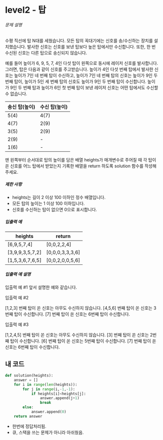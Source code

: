 # level2 - 탑

###### 문제 설명

수평 직선에 탑 N대를 세웠습니다. 모든 탑의 꼭대기에는 신호를 송/수신하는 장치를 설치했습니다. 발사한 신호는 신호를 보낸 탑보다 높은 탑에서만 수신합니다. 또한, 한 번 수신된 신호는 다른 탑으로 송신되지 않습니다.

예를 들어 높이가 6, 9, 5, 7, 4인 다섯 탑이 왼쪽으로 동시에 레이저 신호를 발사합니다. 그러면, 탑은 다음과 같이 신호를 주고받습니다. 높이가 4인 다섯 번째 탑에서 발사한 신호는 높이가 7인 네 번째 탑이 수신하고, 높이가 7인 네 번째 탑의 신호는 높이가 9인 두 번째 탑이, 높이가 5인 세 번째 탑의 신호도 높이가 9인 두 번째 탑이 수신합니다. 높이가 9인 두 번째 탑과 높이가 6인 첫 번째 탑이 보낸 레이저 신호는 어떤 탑에서도 수신할 수 없습니다.

| 송신 탑(높이) | 수신 탑(높이) |
| ------------- | ------------- |
| 5(4)          | 4(7)          |
| 4(7)          | 2(9)          |
| 3(5)          | 2(9)          |
| 2(9)          | -             |
| 1(6)          | -             |

맨 왼쪽부터 순서대로 탑의 높이를 담은 배열 heights가 매개변수로 주어질 때 각 탑이 쏜 신호를 어느 탑에서 받았는지 기록한 배열을 return 하도록 solution 함수를 작성해주세요.

##### 제한 사항

- heights는 길이 2 이상 100 이하인 정수 배열입니다.
- 모든 탑의 높이는 1 이상 100 이하입니다.
- 신호를 수신하는 탑이 없으면 0으로 표시합니다.

##### 입출력 예

| heights         | return          |
| --------------- | --------------- |
| [6,9,5,7,4]     | [0,0,2,2,4]     |
| [3,9,9,3,5,7,2] | [0,0,0,3,3,3,6] |
| [1,5,3,6,7,6,5] | [0,0,2,0,0,5,6] |

##### 입출력 예 설명

입출력 예 #1
앞서 설명한 예와 같습니다.

입출력 예 #2

[1,2,3] 번째 탑이 쏜 신호는 아무도 수신하지 않습니다.
[4,5,6] 번째 탑이 쏜 신호는 3번째 탑이 수신합니다.
[7] 번째 탑이 쏜 신호는 6번째 탑이 수신합니다.

입출력 예 #3

[1,2,4,5] 번째 탑이 쏜 신호는 아무도 수신하지 않습니다.
[3] 번째 탑이 쏜 신호는 2번째 탑이 수신합니다.
[6] 번째 탑이 쏜 신호는 5번째 탑이 수신합니다.
[7] 번째 탑이 쏜 신호는 6번째 탑이 수신합니다.

## 내 코드

```python
def solution(heights):
    answer = []
    for i in range(len(heights)):
        for j in range(i,-1,-1):
            if heights[i]<heights[j]:
                answer.append(j+1)
                break
        else:
            answer.append(0)
    return answer
```

- 한번에 정답처리됨.
- 큐, 스택을 쓰는 문제가 아니라 아쉬웠음.

